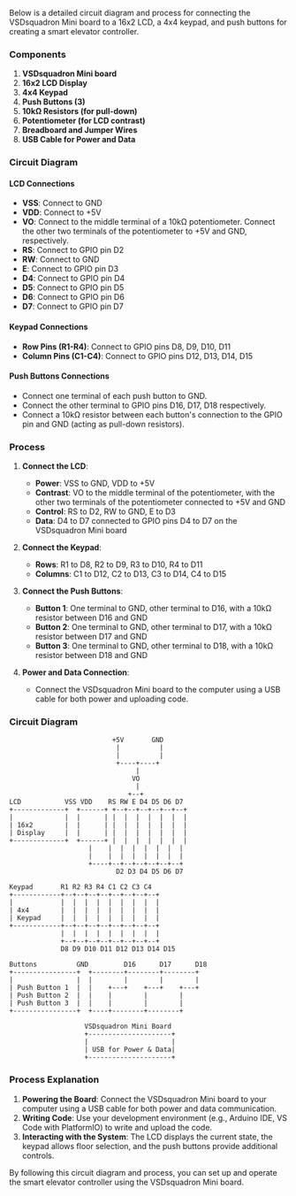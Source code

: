 Below is a detailed circuit diagram and process for connecting the VSDsquadron Mini board to a 16x2 LCD, a 4x4 keypad, and push buttons for creating a smart elevator controller.

### Components
1. **VSDsquadron Mini board**
2. **16x2 LCD Display**
3. **4x4 Keypad**
4. **Push Buttons (3)**
5. **10kΩ Resistors (for pull-down)**
6. **Potentiometer (for LCD contrast)**
7. **Breadboard and Jumper Wires**
8. **USB Cable for Power and Data**

### Circuit Diagram
#### LCD Connections
- **VSS**: Connect to GND
- **VDD**: Connect to +5V
- **VO**: Connect to the middle terminal of a 10kΩ potentiometer. Connect the other two terminals of the potentiometer to +5V and GND, respectively.
- **RS**: Connect to GPIO pin D2
- **RW**: Connect to GND
- **E**: Connect to GPIO pin D3
- **D4**: Connect to GPIO pin D4
- **D5**: Connect to GPIO pin D5
- **D6**: Connect to GPIO pin D6
- **D7**: Connect to GPIO pin D7

#### Keypad Connections
- **Row Pins (R1-R4)**: Connect to GPIO pins D8, D9, D10, D11
- **Column Pins (C1-C4)**: Connect to GPIO pins D12, D13, D14, D15

#### Push Buttons Connections
- Connect one terminal of each push button to GND.
- Connect the other terminal to GPIO pins D16, D17, D18 respectively.
- Connect a 10kΩ resistor between each button's connection to the GPIO pin and GND (acting as pull-down resistors).

### Process

1. **Connect the LCD**:
   - **Power**: VSS to GND, VDD to +5V
   - **Contrast**: VO to the middle terminal of the potentiometer, with the other two terminals of the potentiometer connected to +5V and GND
   - **Control**: RS to D2, RW to GND, E to D3
   - **Data**: D4 to D7 connected to GPIO pins D4 to D7 on the VSDsquadron Mini board

2. **Connect the Keypad**:
   - **Rows**: R1 to D8, R2 to D9, R3 to D10, R4 to D11
   - **Columns**: C1 to D12, C2 to D13, C3 to D14, C4 to D15

3. **Connect the Push Buttons**:
   - **Button 1**: One terminal to GND, other terminal to D16, with a 10kΩ resistor between D16 and GND
   - **Button 2**: One terminal to GND, other terminal to D17, with a 10kΩ resistor between D17 and GND
   - **Button 3**: One terminal to GND, other terminal to D18, with a 10kΩ resistor between D18 and GND

4. **Power and Data Connection**:
   - Connect the VSDsquadron Mini board to the computer using a USB cable for both power and uploading code.

### Circuit Diagram
```
                          +5V       GND
                           |          |
                           |          |
                           +----+----+
                                |
                               VO
                                |
                              +--+
LCD           VSS VDD    RS RW E D4 D5 D6 D7
+-------------+  +------+ +--+--+--+--+--+--+
|             |  |      | |  |  |  |  |  |  |
| 16x2        |  |      | |  |  |  |  |  |  |
| Display     |  |      | |  |  |  |  |  |  |
+-------------+  +------+ |  |  |  |  |  |  |
                    |    |  |  |  |  |  |  |
                    |    |  |  |  |  |  |  |
                    +----+--+--+--+--+--+--+
                           D2 D3 D4 D5 D6 D7

Keypad       R1 R2 R3 R4 C1 C2 C3 C4
+------------+--+--+--+--+--+--+--+--+
|            |  |  |  |  |  |  |  |  |
| 4x4        |  |  |  |  |  |  |  |  |
| Keypad     |  |  |  |  |  |  |  |  |
+------------+--+--+--+--+--+--+--+--+
             |  |  |  |  |  |  |  |  |
             +--+--+--+--+--+--+--+--+
             D8 D9 D10 D11 D12 D13 D14 D15

Buttons          GND         D16      D17      D18
+----------------+  +--------+--------+--------+
|                |  |        |        |        |
| Push Button 1  |  |    +---+    +---+    +---+
| Push Button 2  |  |    |        |        |
| Push Button 3  |  |    |        |        |
+----------------+  +----+--------+--------+

                   VSDsquadron Mini Board
                   +---------------------+
                   |                     |
                   | USB for Power & Data|
                   +---------------------+
```

### Process Explanation

1. **Powering the Board**: Connect the VSDsquadron Mini board to your computer using a USB cable for both power and data communication.
2. **Writing Code**: Use your development environment (e.g., Arduino IDE, VS Code with PlatformIO) to write and upload the code.
3. **Interacting with the System**: The LCD displays the current state, the keypad allows floor selection, and the push buttons provide additional controls.

By following this circuit diagram and process, you can set up and operate the smart elevator controller using the VSDsquadron Mini board.
